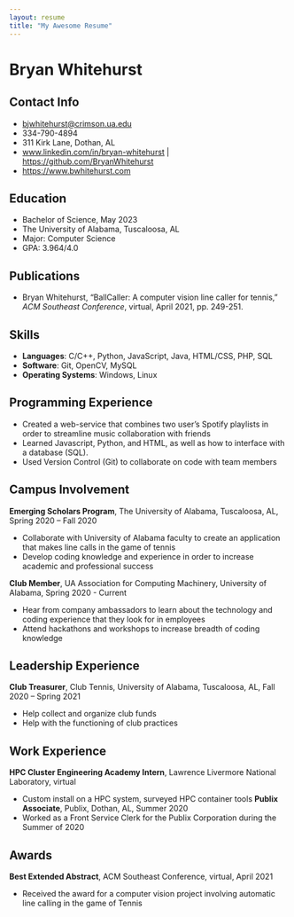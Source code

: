 ```yaml
---
layout: resume
title: "My Awesome Resume"
---
```


# Bryan Whitehurst

## **Contact Info**
- bjwhitehurst@crimson.ua.edu
- 334-790-4894
- 311 Kirk Lane, Dothan, AL
- www.linkedin.com/in/bryan-whitehurst | https://github.com/BryanWhitehurst
- https://www.bwhitehurst.com 

## **Education**
- Bachelor of Science, May 2023
- The University of Alabama, Tuscaloosa, AL 
- Major: Computer Science
- GPA: 3.964/4.0	

## **Publications**
- 	Bryan Whitehurst, “BallCaller: A computer vision line caller for tennis,” *ACM Southeast Conference*, virtual, April 2021, pp. 249-251.
## **Skills**
- **Languages**: C/C++, Python, JavaScript, Java, HTML/CSS, PHP, SQL
- **Software**: Git, OpenCV, MySQL
- **Operating Systems**: Windows, Linux

## **Programming Experience**
- Created a web-service that combines two user’s Spotify playlists in order to streamline music collaboration with friends
- Learned Javascript, Python, and HTML, as well as how to interface with a database (SQL).
- Used Version Control (Git) to collaborate on code with team members

## **Campus Involvement**
**Emerging Scholars Program**, The University of Alabama, Tuscaloosa, AL, Spring 2020 – Fall 2020
- Collaborate with University of Alabama faculty to create an application that makes line calls in the game of tennis
- Develop coding knowledge and experience in order to increase academic and professional success

**Club Member**, UA Association for Computing Machinery, University of Alabama, Spring 2020 - Current
- Hear from company ambassadors to learn about the technology and coding experience that they look for in employees
- Attend hackathons and workshops to increase breadth of coding knowledge 

## **Leadership Experience**
**Club Treasurer**, Club Tennis, University of Alabama, Tuscaloosa, AL, Fall 2020 – Spring 2021
- Help collect and organize club funds
- Help with the functioning of club practices 

## **Work Experience**
**HPC Cluster Engineering Academy Intern**, Lawrence Livermore National Laboratory, virtual
- Custom install on a HPC system, surveyed HPC container tools
**Publix Associate**, Publix, Dothan, AL, Summer 2020
- Worked as a Front Service Clerk for the Publix Corporation during the Summer of 2020

## **Awards**
**Best Extended Abstract**, ACM Southeast Conference, virtual, April 2021
- Received the award for a computer vision project involving automatic line calling in the game of Tennis

